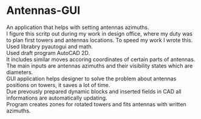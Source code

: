 # Antennas-GUI
An application that helps with setting antennas azimuths.  
I figure this scritp out during my work in design office, where my duty was to plan first towers and antennas locations. To speed my work I wrote this.  
Used librabry pyautogui and math.  
Used draft program AutoCAD 2D.  
It includes similar moves accoring coordinates of certain parts of antennas.  
The main inputs are antennas azimuths and their visibility states which are diameters.  
GUI application helps designer to solve the problem about antennas positions on towers, it saves a lot of time.  
Due prevously prepared dynamic blocks and inserted fields in CAD all informations are automatically updating.  
Program creates zones for rotated towers and fits antennas with written azimuths.
